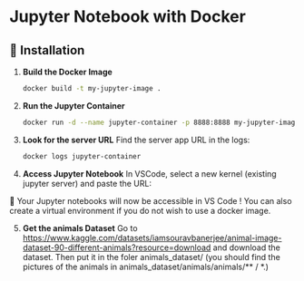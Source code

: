 # Jupyter Notebook with Docker

## 🚀 Installation

1. **Build the Docker Image**

   ```sh
   docker build -t my-jupyter-image .
   ```

2. **Run the Jupyter Container**

   ```sh
   docker run -d --name jupyter-container -p 8888:8888 my-jupyter-image
   ```

3. **Look for the server URL**
   Find the server app URL in the logs:

   ```sh
   docker logs jupyter-container
   ```

4. **Access Jupyter Notebook**
   In VSCode, select a new kernel (existing jupyter server) and paste the URL:

📌 Your Jupyter notebooks will now be accessible in VS Code ! You can also create a virtual environment if you do not wish to use a docker image.

5. **Get the animals Dataset**
Go to https://www.kaggle.com/datasets/iamsouravbanerjee/animal-image-dataset-90-different-animals?resource=download and download the dataset. Then put it in the foler animals_dataset/ (you should find the pictures of the animals in animals_dataset/animals/animals/** / *.)
